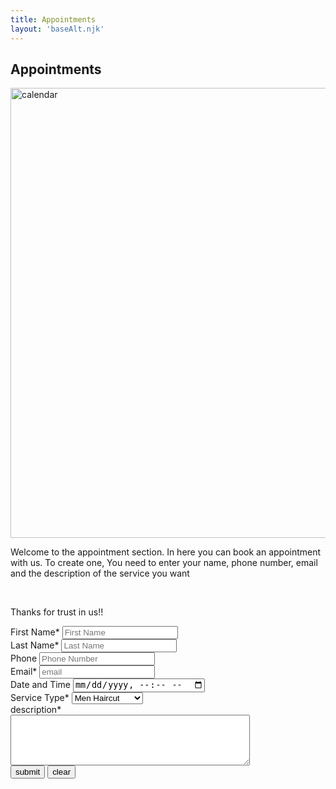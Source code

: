 ```yaml
---
title: Appointments
layout: 'baseAlt.njk'
---
```

<div class="apt">
            <div class="apt__title">
                <h2>Appointments</h2>
            </div>
            <div class="apt__sub">
                <div class="apt__sub__hero">
                    <div class="apt__sub__hero__img">
                        <img src="https://res.cloudinary.com/dvoigkose/image/upload/f_auto,q_auto,w_300/v1/Personal/b0bis5b8mxu3fffugjyx" srcset="https://res.cloudinary.com/dvoigkose/image/upload/f_auto,q_auto,w_300/v1/Personal/b0bis5b8mxu3fffugjyx 300w, https://res.cloudinary.com/dvoigkose/image/upload/f_auto,q_auto,w_600/v1/Personal/b0bis5b8mxu3fffugjyx 600w, https://res.cloudinary.com/dvoigkose/image/upload/f_auto,q_auto,w_1200/v1/Personal/b0bis5b8mxu3fffugjyx 1200w" alt="calendar" width="1280" height="720">
                    </div>
                    <div class="apt__sub__hero__txt">
                        <p>Welcome to the appointment section. In here you can book an appointment with us. To create one, You need to enter your name, phone number, email and the description of the service you want</p>
                        <br>
                        <p>Thanks for trust in us!!</p>
                    </div>
                </div>
                <div class="apt__sub__form">
                    <form name="Appointment" method="post">
                        <div class="apt__sub__form__cnt">
                            <div class="apt__sub__form__cnt__input">
                                <label for="FirstName">First Name*</label>
                                <input type="text" name="FirstName" id="FirstName" placeholder="First Name" required="">
                            </div>
                            <div class="apt__sub__form__cnt__input">
                                <label for="LastName">Last Name*</label>
                                <input type="text" name="LastName" id="LastName" placeholder="Last Name" required="">
                            </div>
                            <div class="apt__sub__form__cnt__input">
                                <label for="Phone">Phone</label>
                                <input type="tel" name="Phone" id="Phone" placeholder="Phone Number" required="">
                            </div>
                            <div class="apt__sub__form__cnt__input">
                                <label for="email">Email*</label>
                                <input type="email" name="email" id="email" placeholder="email" required="">
                            </div>
                            <div class="apt__sub__form__cnt__input">
                                <label for="Time">Date and Time</label>
                                <input type="datetime-local" name="Date" id="Time" required="">
                            </div>
                            <div class="apt__sub__form__cnt__input">
                                <label for="serviceType">Service Type*</label>
                                <select name="serviceType" size="1">
                                    <option value="menHaircut">Men Haircut</option>
                                    <option value="womenHaircut">Women Haircut</option>
                                    <option value="color">Color</option>
                                    <option value="Highlights">Highlights</option>
                                    <option value="hairBrushing">Hair Brushing</option>
                                    <option value="waxing">Waxing</option><option>
                                    </option><option value="manicure">Manicure</option>
                                    <option value="pedicure">Pedicure</option>
                                </select>
                            </div>
                            <div class="apt__sub__form__cnt__desc">
                                <label for="workDescription">description*</label><br>
                                <textarea id="workDescription" rows="5" cols="45" required=""></textarea>
                            </div>
                        </div>
                        <div class="apt__sub__form__btn">
                            <input id="submit" class="submit" type="submit" value="submit">
                            <input id="clear" class="clear" type="reset" value="clear">
                        </div>
                    </form>
                </div>
            </div>
        </div>